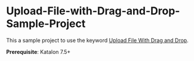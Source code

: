 # Upload-File-with-Drag-and-Drop-Sample-Project

This a sample project to use the keyword [Upload File With Drag and Drop](https://docs.katalon.com/katalon-studio/docs/webui-upload-file-drag-and-drop.html#uploadfilewithdraganddrop).

**Prerequisite**: Katalon 7.5+
